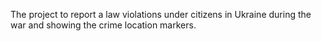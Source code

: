 The project to report a law violations under citizens in Ukraine during the war and showing the crime location markers.
